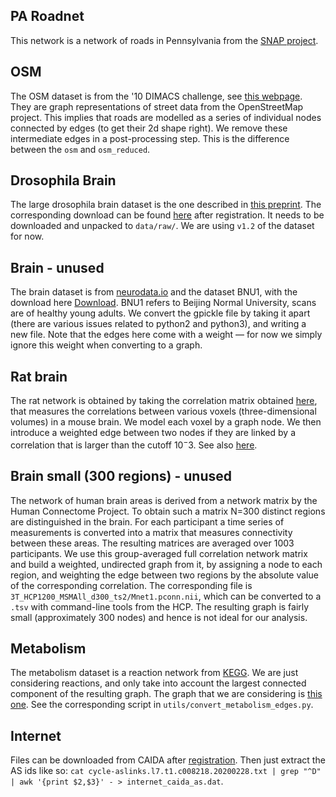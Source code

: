 ## PA Roadnet
This network is a network of roads in Pennsylvania from the [SNAP project](http://snap.stanford.edu/data/).

## OSM
The OSM dataset is from the '10 DIMACS challenge, see [this webpage](https://www.cc.gatech.edu/dimacs10/archive/streets.shtml). They are graph representations of street data from the OpenStreetMap project. This implies that roads are modelled as a series of individual nodes connected by edges (to get their 2d shape right). We remove these intermediate edges in a post-processing step. This is the difference between the `osm` and `osm_reduced`.

## Drosophila Brain
The large drosophila brain dataset is the one described in [this preprint](https://www.biorxiv.org/content/10.1101/2020.01.21.911859v1). The corresponding download can be found [here](https://www.janelia.org/project-team/flyem/hemibrain) after registration. It needs to be downloaded and unpacked to `data/raw/`. We are using `v1.2` of the dataset for now.

## Brain - unused
The brain dataset is from [neurodata.io](https://neurodata.io/mri/) and the dataset BNU1, with the download here [Download](https://mrneurodata.s3.amazonaws.com/data/BNU1/ndmg_0-0-48/graphs/DS72784/sub-0025864_ses-1_dwi_DS72784.gpickle).
BNU1 refers to Beijing Normal University, scans are of healthy young adults. We convert the gpickle file by taking it apart (there are various issues related to python2 and python3), and writing a new file. Note that the edges here come with a weight — for now we simply ignore this weight when converting to a graph.

## Rat brain
The rat network is obtained by taking the correlation matrix obtained [here](https://direct.mit.edu/netn/article/3/1/217/2194/High-resolution-data-driven-model-of-the-mouse), that measures the correlations between various voxels (three-dimensional volumes) in a mouse brain. We model each voxel by a graph node. We then introduce a weighted edge between two nodes if they are linked by a correlation that is larger than the cutoff $10^-3$. See also [here](https://github.com/AllenInstitute/mouse_connectivity_models).

## Brain small (300 regions) - unused
The network of human brain areas is derived from a network matrix by the Human Connectome Project. To obtain such a matrix N=300 distinct regions are distinguished in the brain. For each participant a time series of measurements is converted into a matrix that measures connectivity between these areas. The resulting matrices are averaged over 1003 participants. We use this group-averaged full correlation network matrix and build a weighted, undirected graph from it, by assigning a node to each region, and weighting the edge between two regions by the absolute value of the corresponding correlation. The corresponding file is `3T_HCP1200_MSMAll_d300_ts2/Mnet1.pconn.nii`, which can be converted to a `.tsv` with command-line tools from the HCP. 
The resulting graph is fairly small (approximately 300 nodes) and hence is not ideal for our analysis.

## Metabolism
The metabolism dataset is a reaction network from [KEGG](https://www.genome.jp/kegg/pathway.html). We are just considering reactions, and only take into account the largest connected component of the resulting graph. The graph that we are considering is [this one](https://www.kegg.jp/kegg-bin/show_pathway?rn01100). See the corresponding script in `utils/convert_metabolism_edges.py`.

## Internet
Files can be downloaded from CAIDA after [registration](https://www.caida.org/data/request_user_info_forms/ark.xml).
Then just extract the AS ids like so: 
`cat cycle-aslinks.l7.t1.c008218.20200228.txt | grep "^D" | awk '{print $2,$3}' - > internet_caida_as.dat`.